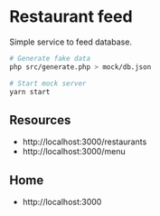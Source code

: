 # Restaurant feed

Simple service to feed database.

```sh
# Generate fake data
php src/generate.php > mock/db.json

# Start mock server
yarn start
```

## Resources
- http://localhost:3000/restaurants
- http://localhost:3000/menu

## Home
- http://localhost:3000
